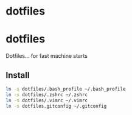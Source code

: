 # dotfiles


# dotfiles

Dotfiles... for fast machine starts

## Install

```bash
ln -s dotfiles/.bash_profile ~/.bash_profile
ln -s dotfiles/.zshrc ~/.zshrc
ln -s dotfiles/.vimrc ~/.vimrc
ln -s dotfiles.gitconfig ~/.gitconfig
```